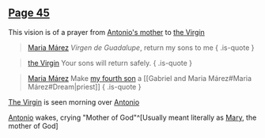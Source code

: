 ## [Page 45](</BMU.md#57>)
This vision is of a prayer from [Antonio's mother](</MárezFamily/GabrielandMariaMárez.md#maria-márez>) to [the Virgin](</Symbols/theVirgin.md>)
> [Maria Márez](</MárezFamily/GabrielandMariaMárez.md#maria-márez>)
> *Virgen de Guadalupe*, return my sons to me
{ .is-quote }

> [the Virgin](</Symbols/theVirgin.md>)
> Your sons will return safely.
{ .is-quote }

> [Maria Márez](</MárezFamily/GabrielandMariaMárez.md#maria-márez>)
> Make [my fourth son](</MárezFamily/AntonioMárez.md>) a [[Gabriel and Maria Márez#Maria Márez#Dream|priest]]
{ .is-quote }

[The Virgin](</Symbols/theVirgin.md>) is seen morning over [Antonio](</MárezFamily/AntonioMárez.md>)

[Antonio](</MárezFamily/AntonioMárez.md>) wakes, crying "Mother of God"^[Usually meant literally as [Mary](</Symbols/theVirgin.md>), the mother of God]